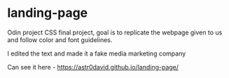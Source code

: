 # landing-page

Odin project CSS final project, goal is to replicate the webpage given to us and follow color and font guidelines.

I edited the text and made it a fake media marketing company

Can see it here - https://astr0david.github.io/landing-page/
